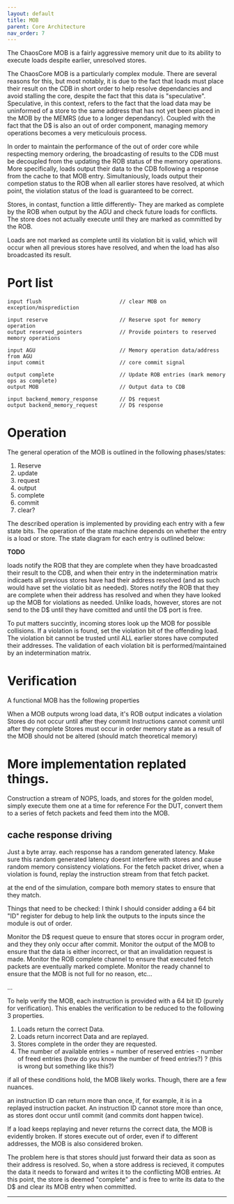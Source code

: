 ```yaml
---
layout: default
title: MOB
parent: Core Architecture
nav_order: 7
---
```



The ChaosCore MOB is a fairly aggressive memory unit due to its ability to execute loads despite earlier, unresolved stores. 


The ChaosCore MOB is a particularly complex module. There are several reasons for this, but most notably, it is due to the fact that loads must place their result on the CDB in short order to help resolve dependancies and avoid stalling the core, despite the fact that this data is "speculative". Speculative, in this context, refers to the fact that the load data may be uninformed of a store to the same address that has not yet been placed in the MOB by the MEMRS (due to a longer dependancy). Coupled with the fact that the D$ is also an out of order component, managing memory operations becomes a very meticulouis process. 

In order to maintain the performance of the out of order core while respecting memory ordering, the broadcasting of results to the CDB must be decoupled from the updating the ROB status of the memory operations. More specifically, loads output their data to the CDB following a response from the cache to that MOB entry. Simultaniously, loads output their competion status to the ROB when all earlier stores have resolved, at which point, the violation status of the load is guaranteed to be correct. 


Stores, in contast, function a little differently- They are marked as complete by the ROB when output by the AGU and check future loads for conflicts. The store does not actually execute until they are marked as committed by the ROB. 


Loads are not marked as complete until its violation bit is valid, which will occur when all previous stores have resolved, and when the load has also broadcasted its result.



# Port list

```
input flush                         // clear MOB on exception/misprediction

input reserve                       // Reserve spot for memory operation
output reserved_pointers            // Provide pointers to reserved memory operations

input AGU                           // Memory operation data/address from AGU
input commit                        // core commit signal

output complete                     // Update ROB entries (mark memory ops as complete)
output MOB                          // Output data to CDB

input backend_memory_response       // D$ request
output backend_memory_request       // D$ response
```



# Operation

The general operation of the MOB is outlined in the following phases/states:

1) Reserve
2) update
3) request
4) output
5) complete
6) commit
7) clear?





The described operation is implemented by providing each entry with a few state bits. The operation of the state machine depends on whether the entry is a load or store. The state diagram for each entry is outlined below:


**TODO**



loads notify the ROB that they are complete when they have broadcasted their result to the CDB, and when their entry in the indetermination matrix indicaets all previous stores have had their address resolved (and as such would have set the violatio bit as needed). Stores notify the ROB that they are complete when their address has resolved and when they have looked up the MOB for violations as needed. Unlike loads, however, stores are not send to the D$ until they have comitted and until the D$ port is free.


To put matters succintly, incoming stores look up the MOB for possible collisions. If a violation is found, set the violation bit of the offending load. The violation bit cannot be trusted until ALL earlier stores have computed their addresses. The validation of each violation bit is performed/maintained by an indetermination matrix. 






# Verification

A functional MOB has the following properties

When a MOB outputs wrong load data, it's ROB output indicates a violation
Stores do not occur until after they commit
Instructions cannot commit until after they complete
Stores must occur in order
memory state as a result of the MOB should not be altered (should match theoretical memory)


# More implementation replated things. 
Construction a stream of NOPS, loads, and stores
for the golden model, simply execute them one at a time for reference
For the DUT, convert them to a series of fetch packets and feed them into the MOB.


## cache response driving
Just a byte array. each response has a random generated latency. Make sure this random generated latency doesnt interfere with stores and cause random memory consistency violations. 
For the fetch packet driver, when a violation is found, replay the instruction stream from that fetch packet. 


at the end of the simulation, compare both memory states to ensure that they match.


Things that need to be checked: 
I think I should consider adding a 64 bit "ID" register for debug to help link the outputs to the inputs since the module is out of order.

Monitor the D$ request queue to ensure that stores occur in program order, and they they only occur after commit. 
Monitor the output of the MOB to ensure that the data is either incorrect, or that an invalidation request is made. 
Monitor the ROB complete channel to ensure that executed fetch packets are eventually marked complete. 
Monitor the ready channel to ensure that the MOB is not full for no reason, etc...



...

To help verify the MOB, each instruction is provided with a 64 bit ID (purely for verification).
This enables the verification to be reduced to the following 3 properties.

1) Loads return the correct Data.
2) Loads return incorrect Data and are replayed. 
3) Stores complete in the order they are requested.
4) The number of available entries = number of reserved entries - number of freed entries (how do you know the number of freed entries?) ? (this is wrong but something like this?)

if all of these conditions hold, the MOB likely works. Though, there are a few nuances.

an instruction ID can return more than once, if, for example, it is in a replayed instruction packet. 
An instruction ID cannot store more than once, as stores dont occur until commit (and commits dont happen twice).


If a load keeps replaying and never returns the correct data, the MOB is evidently broken.
If stores execute out of order, even if to different addresses, the MOB is also considered broken.

The problem here is that stores should just forward their data as soon as their address is resolved. So, when a store address is recieved, it computes the data it needs to forward and writes it to the conflicting MOB entries. At this point, the store is deemed "complete" and is free to write its data to the D$ and clear its MOB entry when committed. 




_________________________________________








